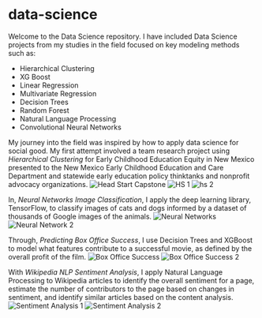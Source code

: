 # data-science
Welcome to the Data Science repository. I have included Data Science projects from my studies in the field focused on key modeling methods such as:
- Hierarchical Clustering
- XG Boost
- Linear Regression
- Multivariate Regression
- Decision Trees
- Random Forest
- Natural Language Processing
- Convolutional Neural Networks

My journey into the field was inspired by how to apply data science for social good. My first attempt involved a team research project using *Hierarchical Clustering* for Early Childhood Education Equity in New Mexico presented to the New Mexico Early Childhood Education and Care Department and statewide early education policy thinktanks and nonprofit advocacy organizations. 
![Head Start Capstone](https://user-images.githubusercontent.com/67302599/111367311-da6d4800-8651-11eb-8a6f-a8bac20b4246.jpeg)
![HS 1](https://user-images.githubusercontent.com/67302599/111369097-e4904600-8653-11eb-824e-d7844b76a7af.jpeg)
![hs 2](https://user-images.githubusercontent.com/67302599/111369115-e954fa00-8653-11eb-9496-703917d24e27.jpeg)

In, *Neural Networks Image Classification*, I apply the deep learning library, TensorFlow, to classify images of cats and dogs informed by a dataset of thousands of Google images of the animals. 
![Neural Networks](https://user-images.githubusercontent.com/67302599/111367270-ccb7c280-8651-11eb-8204-5df9abc2a890.jpeg)
![Neural Network 2](https://user-images.githubusercontent.com/67302599/111368722-721f6600-8653-11eb-8a35-083f6f44bdd9.jpeg)

Through, *Predicting Box Office Success*, I use Decision Trees and XGBoost to model what features contribute to a successful movie, as defined by the overall profit of the film.
![Box Office Success](https://user-images.githubusercontent.com/67302599/111368171-bf4f0800-8652-11eb-9bf8-80fc0adf4e1b.jpeg)
![Box Office Success 2](https://user-images.githubusercontent.com/67302599/111368175-c118cb80-8652-11eb-8fe2-0a9e97416327.jpeg)

With *Wikipedia NLP Sentiment Analysis*, I apply Natural Language Processing to Wikipedia articles to identify the overall sentiment for a page, estimate the number of contributors to the page based on changes in sentiment, and identify similar articles based on the content analysis.
![Sentiment Analysis 1](https://user-images.githubusercontent.com/67302599/111368640-5ddb6900-8653-11eb-88c8-4ad019524db0.jpeg)
![Sentiment Analysis 2](https://user-images.githubusercontent.com/67302599/111368649-5fa52c80-8653-11eb-81cf-f60c377aac29.jpeg)
